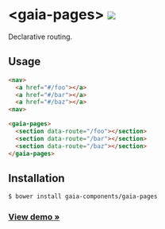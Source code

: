 # &lt;gaia-pages&gt; [![](https://travis-ci.org/gaia-components/gaia-pages.svg)](https://travis-ci.org/gaia-components/gaia-pages)

Declarative routing.

## Usage

```html
<nav>
  <a href="#/foo"></a>
  <a href="#/bar"></a>
  <a href="#/baz"></a>
<nav>

<gaia-pages>
  <section data-route="/foo"></section>
  <section data-route="/bar"></section>
  <section data-route="/baz"></section>
</gaia-pages>
```

## Installation

```bash
$ bower install gaia-components/gaia-pages
```

### [View demo &raquo;](http://gaia-components.github.io/gaia-pages)
